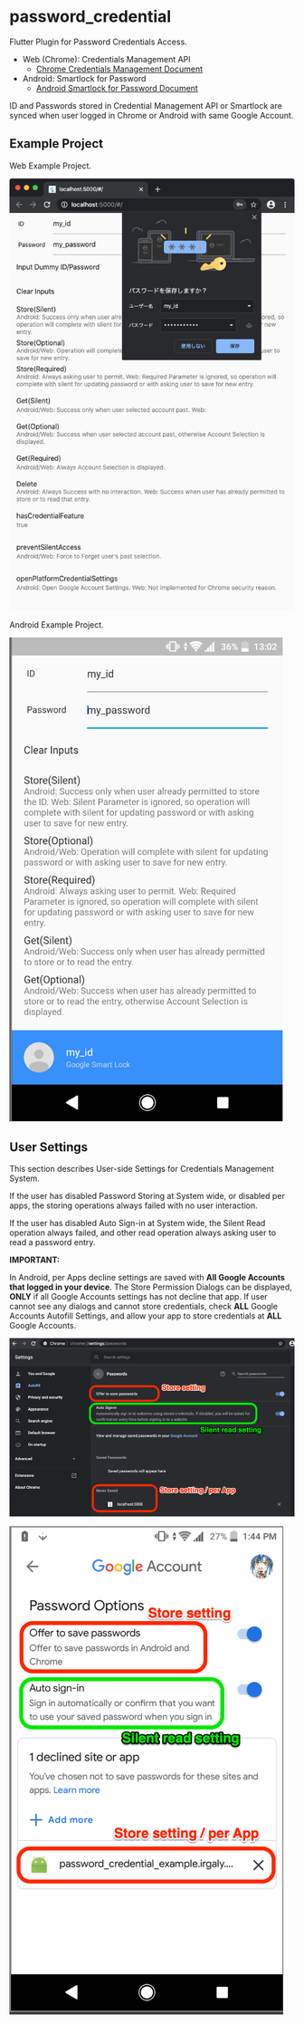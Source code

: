 
# password_credential

Flutter Plugin for Password Credentials Access.

* Web (Chrome): Credentials Management API
    * [Chrome Credentials Management Document](https://developers.google.com/web/fundamentals/security/credential-management/retrieve-credentials?hl=en)
* Android: Smartlock for Password
    * [Android Smartlock for Password Document](https://developer.android.com/distribute/best-practices/develop/smart-lock-for-passwords)

ID and Passwords stored in Credential Management API or Smartlock are synced when user logged in Chrome or Android with same Google Account.

## Example Project

Web Example Project.

![web](doc/example_web.png)

Android Example Project.

![android](doc/example_android.png)

## User Settings

This section describes User-side Settings for Credentials Management System.

If the user has disabled Password Storing at System wide, or disabled per apps, the storing operations always failed with no user interaction.

If the user has disabled Auto Sign-in at System wide, the Silent Read operation always failed, and other read operation always asking user to read a password entry.

**IMPORTANT:**

In Android, per Apps decline settings are saved with **All Google Accounts that logged in your device**.
The Store Permission Dialogs can be displayed, **ONLY** if all Google Accounts settings has not decline that app.
If user cannot see any dialogs and cannot store credentials, check **ALL** Google Accounts Autofill Settings, and allow your app to store credentials at **ALL** Google Accounts.

![web](doc/user_settings_web.png)

![android](doc/user_settings_android.png)

